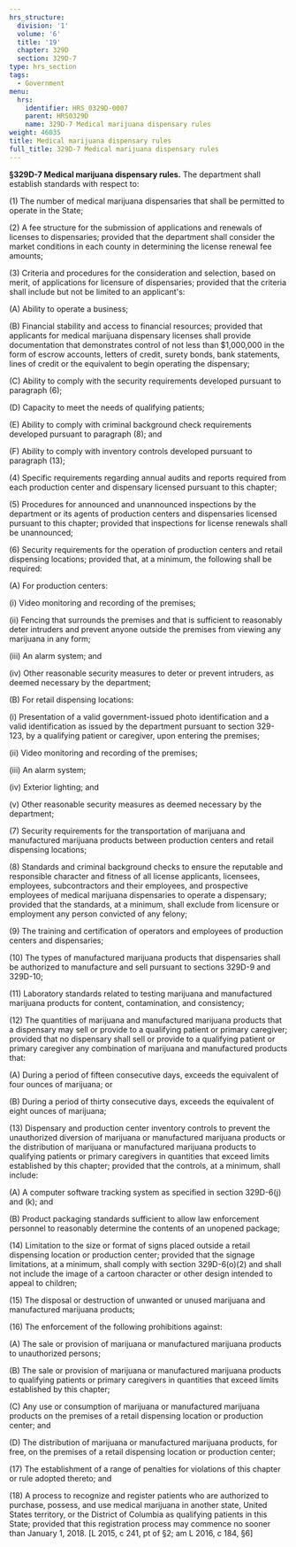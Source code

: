 ```yaml
---
hrs_structure:
  division: '1'
  volume: '6'
  title: '19'
  chapter: 329D
  section: 329D-7
type: hrs_section
tags:
  - Government
menu:
  hrs:
    identifier: HRS_0329D-0007
    parent: HRS0329D
    name: 329D-7 Medical marijuana dispensary rules
weight: 46035
title: Medical marijuana dispensary rules
full_title: 329D-7 Medical marijuana dispensary rules
---
```

**§329D-7 Medical marijuana dispensary rules.** The department shall establish standards with respect to:

(1) The number of medical marijuana dispensaries that shall be permitted to operate in the State;

(2) A fee structure for the submission of applications and renewals of licenses to dispensaries; provided that the department shall consider the market conditions in each county in determining the license renewal fee amounts;

(3) Criteria and procedures for the consideration and selection, based on merit, of applications for licensure of dispensaries; provided that the criteria shall include but not be limited to an applicant's:

(A) Ability to operate a business;

(B) Financial stability and access to financial resources; provided that applicants for medical marijuana dispensary licenses shall provide documentation that demonstrates control of not less than $1,000,000 in the form of escrow accounts, letters of credit, surety bonds, bank statements, lines of credit or the equivalent to begin operating the dispensary;

(C) Ability to comply with the security requirements developed pursuant to paragraph (6);

(D) Capacity to meet the needs of qualifying patients;

(E) Ability to comply with criminal background check requirements developed pursuant to paragraph (8); and

(F) Ability to comply with inventory controls developed pursuant to paragraph (13);

(4) Specific requirements regarding annual audits and reports required from each production center and dispensary licensed pursuant to this chapter;

(5) Procedures for announced and unannounced inspections by the department or its agents of production centers and dispensaries licensed pursuant to this chapter; provided that inspections for license renewals shall be unannounced;

(6) Security requirements for the operation of production centers and retail dispensing locations; provided that, at a minimum, the following shall be required:

(A) For production centers:

(i) Video monitoring and recording of the premises;

(ii) Fencing that surrounds the premises and that is sufficient to reasonably deter intruders and prevent anyone outside the premises from viewing any marijuana in any form;

(iii) An alarm system; and

(iv) Other reasonable security measures to deter or prevent intruders, as deemed necessary by the department;

(B) For retail dispensing locations:

(i) Presentation of a valid government-issued photo identification and a valid identification as issued by the department pursuant to section 329-123, by a qualifying patient or caregiver, upon entering the premises;

(ii) Video monitoring and recording of the premises;

(iii) An alarm system;

(iv) Exterior lighting; and

(v) Other reasonable security measures as deemed necessary by the department;

(7) Security requirements for the transportation of marijuana and manufactured marijuana products between production centers and retail dispensing locations;

(8) Standards and criminal background checks to ensure the reputable and responsible character and fitness of all license applicants, licensees, employees, subcontractors and their employees, and prospective employees of medical marijuana dispensaries to operate a dispensary; provided that the standards, at a minimum, shall exclude from licensure or employment any person convicted of any felony;

(9) The training and certification of operators and employees of production centers and dispensaries;

(10) The types of manufactured marijuana products that dispensaries shall be authorized to manufacture and sell pursuant to sections 329D-9 and 329D-10;

(11) Laboratory standards related to testing marijuana and manufactured marijuana products for content, contamination, and consistency;

(12) The quantities of marijuana and manufactured marijuana products that a dispensary may sell or provide to a qualifying patient or primary caregiver; provided that no dispensary shall sell or provide to a qualifying patient or primary caregiver any combination of marijuana and manufactured products that:

(A) During a period of fifteen consecutive days, exceeds the equivalent of four ounces of marijuana; or

(B) During a period of thirty consecutive days, exceeds the equivalent of eight ounces of marijuana;

(13) Dispensary and production center inventory controls to prevent the unauthorized diversion of marijuana or manufactured marijuana products or the distribution of marijuana or manufactured marijuana products to qualifying patients or primary caregivers in quantities that exceed limits established by this chapter; provided that the controls, at a minimum, shall include:

(A) A computer software tracking system as specified in section 329D-6(j) and (k); and

(B) Product packaging standards sufficient to allow law enforcement personnel to reasonably determine the contents of an unopened package;

(14) Limitation to the size or format of signs placed outside a retail dispensing location or production center; provided that the signage limitations, at a minimum, shall comply with section 329D-6(o)(2) and shall not include the image of a cartoon character or other design intended to appeal to children;

(15) The disposal or destruction of unwanted or unused marijuana and manufactured marijuana products;

(16) The enforcement of the following prohibitions against:

(A) The sale or provision of marijuana or manufactured marijuana products to unauthorized persons;

(B) The sale or provision of marijuana or manufactured marijuana products to qualifying patients or primary caregivers in quantities that exceed limits established by this chapter;

(C) Any use or consumption of marijuana or manufactured marijuana products on the premises of a retail dispensing location or production center; and

(D) The distribution of marijuana or manufactured marijuana products, for free, on the premises of a retail dispensing location or production center;

(17) The establishment of a range of penalties for violations of this chapter or rule adopted thereto; and

(18) A process to recognize and register patients who are authorized to purchase, possess, and use medical marijuana in another state, United States territory, or the District of Columbia as qualifying patients in this State; provided that this registration process may commence no sooner than January 1, 2018\. [L 2015, c 241, pt of §2; am L 2016, c 184, §6]